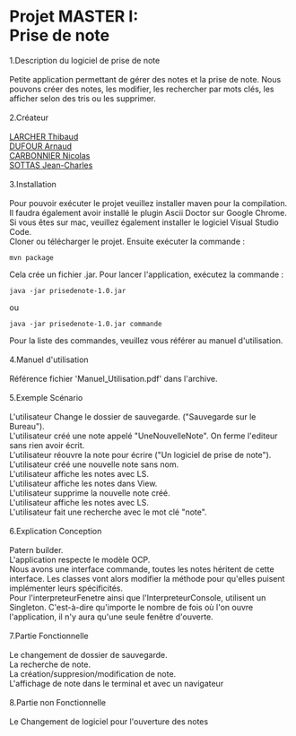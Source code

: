 # Projet MASTER I:<br> Prise de note

1.Description du logiciel de prise de note <br><br>
Petite application permettant de gérer des notes et la prise de note. Nous pouvons créer des notes, les modifier, les rechercher par mots clés, les afficher selon des tris ou les supprimer.<br><br>
2.Créateur <br><br>
[LARCHER Thibaud](https://github.com/thibaudlarcher)<br>
[DUFOUR Arnaud](https://github.com/Whilmaud)<br>
[CARBONNIER Nicolas](https://github.com/CarbonnierNicolas)<br>
[SOTTAS Jean-Charles](https://github.com/dragonpatin)<br><br>
3.Installation<br><br>
Pour pouvoir exécuter le projet veuillez installer maven pour la compilation.
Il faudra également avoir installé le plugin Ascii Doctor sur Google Chrome. Si vous êtes sur mac, veuillez également installer le logiciel Visual Studio Code.
<br>
Cloner ou télécharger le projet. Ensuite exécuter la commande :<br>
```
mvn package
```
Cela crée un fichier .jar.
Pour lancer l'application, exécutez la commande :
```
java -jar prisedenote-1.0.jar
```
ou
```
java -jar prisedenote-1.0.jar commande
```
Pour la liste des commandes, veuillez vous référer au manuel d'utilisation.
<br>
<br>
4.Manuel d'utilisation <br><br>
    Référence fichier 'Manuel_Utilisation.pdf' dans l'archive.
    <br><br>
5.Exemple Scénario <br><br>
    L'utilisateur Change le dossier de sauvegarde. ("Sauvegarde sur le Bureau").<br>
    L'utilisateur créé une note appelé "UneNouvelleNote". On ferme l'editeur sans rien avoir écrit.<br>
    L'utilisateur réouvre la note pour écrire ("Un logiciel de prise de note").<br>
    L'utilisateur créé une nouvelle note sans nom.<br>
    L'utilisateur affiche les notes avec LS.<br>
    L'utilisateur affiche les notes dans View.<br>
    L'utilisateur supprime la nouvelle note créé.<br>
    L'utilisateur affiche les notes avec LS.<br>
    L'utilisateur fait une recherche avec le mot clé "note".<br><br>
6.Explication Conception <br><br>
    Patern builder.<br>
    L'application respecte le modèle OCP. <br>
    Nous avons une interface commande, toutes les notes héritent de cette interface. Les classes vont alors modifier la méthode pour qu'elles puisent implémenter leurs spécificités.<br>
    Pour l'interpreteurFenetre ainsi que l'InterpreteurConsole, utilisent un Singleton. C'est-à-dire qu'importe le nombre de fois où l'on ouvre l'application, il n'y aura qu'une seule fenêtre d'ouverte.<br><br>
7.Partie Fonctionnelle <br><br>
    Le changement de dossier de sauvegarde.<br>
    La recherche de note.<br>
    La création/suppresion/modification de note.<br>
    L'affichage de note dans le terminal et avec un navigateur<br><br>
8.Partie non Fonctionnelle <br><br>
    Le Changement de logiciel pour l'ouverture des notes

